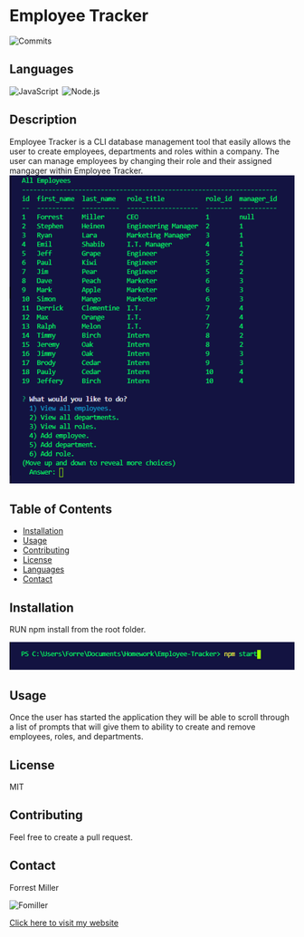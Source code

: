 
# Employee Tracker
![Commits](https://img.shields.io/github/last-commit/Fomiller/https://github.com/Fomiller/Employee-Tracker) 
 
## Languages
![JavaScript](https://img.shields.io/badge/language-JavaScript-orange)&ensp;![Node.js](https://img.shields.io/badge/language-Node.js-brightgreen)&ensp;
## Description
Employee Tracker is a CLI database management tool that easily allows the user to create employees, departments and roles within a company. The user can manage employees by changing their role and their assigned mangager within Employee Tracker.
![Employee Tracker](Assets/allEmployees.PNG)

## Table of Contents
* [Installation](#Installation)
* [Usage](#Usage)
* [Contributing](#Contributing)
* [License](#License)
* [Languages](#Languages)
* [Contact](#Contact)

## Installation
RUN npm install from the root folder.

![start script](Assets/npmStart.PNG)

## Usage
Once the user has started the application they will be able to scroll through a list of prompts that will give them to ability to create and remove employees, roles, and departments.

## License
MIT

## Contributing
Feel free to create a pull request.

## Contact
Forrest Miller

<img src="https://avatars1.githubusercontent.com/u/36345389?v=4" alt="Fomiller" width="150" height="150" />


[Click here to visit my website](http://www.forrestmillerdesign.com/)
